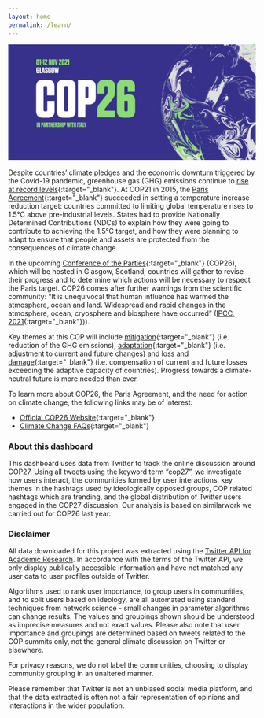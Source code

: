 ```yaml
---
layout: home
permalink: /learn/
---
```


![](/assets/graph/cop26.png)

Despite countries’ climate pledges and the economic downturn triggered by the Covid-19 pandemic, greenhouse gas (GHG) emissions continue to [rise at record levels](https://www.bloomberg.com/news/articles/2021-10-25/un-says-world-on-course-to-warm-2-7-c-based-on-current-plans?utm_campaign=Carbon%20Brief%20Daily%20Briefing&utm_content=20211026&utm_medium=email&utm_source=Revue%20Daily){:target="_blank"}. At COP21 in 2015, the [Paris Agreement](https://unfccc.int/process-and-meetings/the-paris-agreement/the-paris-agreement){:target="_blank"} succeeded in setting a temperature increase reduction target: countries committed to limiting global temperature rises to 1.5°C above pre-industrial levels. States had to provide Nationally Determined Contributions (NDCs) to explain how they were going to contribute to achieving the 1.5°C target, and how they were planning to adapt to ensure that people and assets are protected from the consequences of climate change.

In the upcoming [Conference of the Parties](https://ukcop26.org/){:target="_blank"} (COP26), which will be hosted in Glasgow, Scotland, countries will gather to revise their progress and to determine which actions will be necessary to respect the Paris target. COP26 comes after further warnings from the scientific community: “It is unequivocal that human influence has warmed the atmosphere, ocean and land. Widespread and rapid changes in the atmosphere, ocean, cryosphere and biosphere have occurred” ([IPCC, 2021](https://www.ipcc.ch/report/ar6/wg1/downloads/report/IPCC_AR6_WGI_SPM.pdf){:target="_blank"})).

Key themes at this COP will include [mitigation](https://www.eea.europa.eu/help/faq/what-is-the-difference-between#:~:text=In%20essence%2C%20adaptation%20can%20be,(GHG)%20into%20the%20atmosphere.){:target="_blank"} (i.e. reduction of the GHG emissions), [adaptation](https://www.ipcc.ch/site/assets/uploads/2018/02/WGIIAR5-Chap14_FINAL.pdf){:target="_blank"} (i.e. adjustment to current and future changes) and [loss and damage](http://www.climate-loss-damage.eu/wp-content/uploads/2021/10/LD_NDC_PB.pdf){:target="_blank"} (i.e. compensation of current and future losses exceeding the adaptive capacity of countries). Progress towards a climate-neutral future is more needed than ever.

To learn more about COP26, the Paris Agreement, and the need for action on climate change, the following links may be of interest:
*   [Official COP26 Website](https://ukcop26.org/){:target="_blank"}
*   [Climate Change FAQs](https://www.imperial.ac.uk/grantham/publications/climate-change-faqs/how-and-when-do-we-need-to-act-on-climate-change-/){:target="_blank"}

### About this dashboard

This dashboard uses data from Twitter to track the online discussion around COP27. Using all tweets using the keyword term “cop27”, we investigate how users interact, the communities formed by user interactions, key themes in the hashtags used by ideologically opposed groups, COP related hashtags which are trending, and the global distribution of Twitter users engaged in the COP27 discussion. Our analysis is based on similarwork we carried out for COP26 last year.

### Disclaimer

All data downloaded for this project was extracted using the <a target="_blank" href="https://developer.twitter.com/en/products/twitter-api/academic-research">Twitter API for Academic Research</a>.  In accordance with the terms of the Twitter API, we only display publically accessible information and have not matched any user data to user profiles outside of Twitter.

Algorithms used to rank user importance, to group users in communities, and to split users based on ideology, are all automated using standard techniques from network science - small changes in parameter algorithms can change results. The values and groupings shown should be understood as imprecise measures and not exact values. Please also note that user importance and groupings are determined based on tweets related to the COP summits only, not the general climate discussion on Twitter or elsewhere.

For privacy reasons, we do not label the communities, choosing to display community grouping in an unaltered manner.

Please remember that Twitter is not an unbiased social media platform, and that the data extracted is often not a fair representation of opinions and interactions in the wider population.
